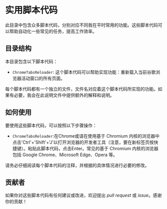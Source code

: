 # 实用脚本代码

此目录中包含众多脚本代码，分别对应不同我在平时常用的功能。这些脚本代码可以帮助自动化一些常见的任务，提高工作效率。

## 目录结构

本目录包含以下脚本代码：

- `ChromeTabsReloader`: 这个脚本代码可以帮助实现功能：重新载入当前谷歌浏览器活动窗口的所有页面。


每个脚本代码都有一个独立的文件，文件名对应着这个脚本代码所实现的功能。如果有必要，我会在此说明文件中提供额外的解释和说明。

## 如何使用

要使用这些脚本代码，可以按照以下步骤操作：

- `ChromeTabsReloader`:在Chrome或请在使用基于 Chromium 内核的浏览器中点击'Ctrl'+'Shift'+'J'以打开浏览器的开发者工具（注意，要在新标签页按快捷键）。粘贴此脚本代码，点击Enter。常见的基于 Chromium 内核的浏览器包括 Google Chrome、Microsoft Edge、Opera 等。

请务必仔细阅读每个脚本代码的注释，并根据的具体情况进行必要的修改。

## 贡献者

如果你对这些脚本代码有任何建议或改进，欢迎提出 _pull request_ 或 _issue_。感谢你的贡献！
